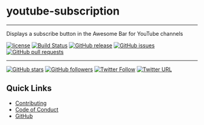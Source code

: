 # youtube-subscription

- - -
Displays a subscribe button in the Awesome Bar for YouTube channels

[![license](https://img.shields.io/github/license/shgysk8zer0/youtube-subscribe-addon.svg)](./LICENSE)
[![Build Status](https://travis-ci.org/shgysk8zer0/youtube-subscribe-addon.svg?branch=master)](https://travis-ci.org/shgysk8zer0/youtube-subscribe-addon)
[![GitHub release](https://img.shields.io/github/release/shgysk8zer0/youtube-subscribe-addon.svg)](https://github.com/shgysk8zer0/youtube-subscribe-addon/releases)
[![GitHub issues](https://img.shields.io/github/issues/shgysk8zer0/youtube-subscribe-addon.svg)](https://github.com/shgysk8zer0/youtube-subscribe-addon/issues)
[![GitHub pull requests](https://img.shields.io/github/issues-pr/shgysk8zer0/youtube-subscribe-addon.svg)](https://github.com/shgysk8zer0/youtube-subscribe-addon/pulls)
<!--[![Join the chat at https://gitter.im/youtube-subscribe-addon/Lobby](https://badges.gitter.im/youtube-subscribe-addon/Lobby.svg)](https://gitter.im/youtube-subscribe-addon/Lobby?utm_source=badge&utm_medium=badge&utm_campaign=pr-badge&utm_content=badge)-->
<!--
[![Mozilla Add-on](https://img.shields.io/amo/v/youtube-subscribe-addon.svg)](https://addons.mozilla.org/en-US/firefox/addon/youtube-subscribe-addon/)
[![Mozilla Add-on](https://img.shields.io/amo/users/youtube-subscribe-addon.svg)](https://addons.mozilla.org/en-US/firefox/addon/youtube-subscribe-addon/statistics/)
[![Mozilla Add-on](https://img.shields.io/amo/stars/youtube-subscribe-addon.svg)](https://addons.mozilla.org/en-US/firefox/addon/youtube-subscribe-addon/reviews/)
-->
<!--
[![Chrome Web Store](https://img.shields.io/chrome-web-store/v/nimelepbpejjlbmoobocpfnjhihnpked.svg)]()
[![Chrome Web Store](https://img.shields.io/chrome-web-store/rating-count/nimelepbpejjlbmoobocpfnjhihnpked.svg)]()
[![Chrome Web Store](https://img.shields.io/chrome-web-store/stars/nimelepbpejjlbmoobocpfnjhihnpked.svg)]()
-->
- - -

[![GitHub stars](https://img.shields.io/github/stars/shgysk8zer0/youtube-subscribe-addon.svg?style=social&label=Star)](https://github.com/shgysk8zer0/youtube-subscribe-addon#fork-destination-box)
[![GitHub followers](https://img.shields.io/github/followers/shgysk8zer0.svg?style=social&label=Follow)](https://github.com/shgysk8zer0)
[![Twitter Follow](https://img.shields.io/twitter/follow/shgysk8zer0.svg?style=social&label=Follow)](https://twitter.com/shgysk8zer0)
[![Twitter URL](https://img.shields.io/twitter/url/http/shields.io.svg?style=social)](https://twitter.com/intent/tweet?text=shgysk8zer0%2Fyoutube-subscribe-addon%3A%20Puts%20an%20RSS%2FAtom%20subscribe%20button%20back%20in%20URL%20bar&url=https%3A%2F%2Fgithub.com%2Fshgysk8zer0%2Fyoutube-subscribe-addon&original_referer=)


## Quick Links
- [Contributing](./docs/CONTRIBUTING.md)
- [Code of Conduct](./docs/CODE_OF_CONDUCT.md)
- [GitHub](https://github.com/shgysk8zer0/youtube-subscribe-addon)

